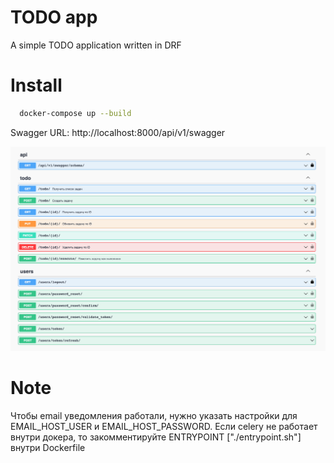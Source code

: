 # TODO app
A simple TODO application written in DRF

# Install

```bash
  docker-compose up --build
```

Swagger URL: http://localhost:8000/api/v1/swagger

![alt text](https://github.com/RamazanPython/drf-todo/blob/develop/swagger_example.png)

# Note
Чтобы email уведомления работали, нужно указать настройки для EMAIL_HOST_USER и EMAIL_HOST_PASSWORD. Если celery не работает внутри докера, то закомментируйте ENTRYPOINT ["./entrypoint.sh"] внутри Dockerfile
